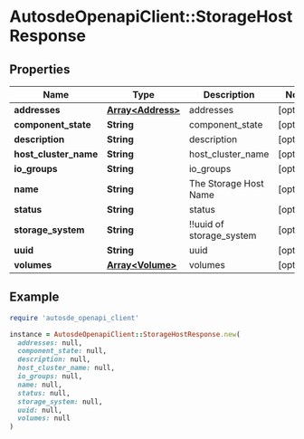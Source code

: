 # AutosdeOpenapiClient::StorageHostResponse

## Properties

| Name | Type | Description | Notes |
| ---- | ---- | ----------- | ----- |
| **addresses** | [**Array&lt;Address&gt;**](Address.md) | addresses | [optional] |
| **component_state** | **String** | component_state | [optional] |
| **description** | **String** | description | [optional] |
| **host_cluster_name** | **String** | host_cluster_name | [optional] |
| **io_groups** | **String** | io_groups | [optional] |
| **name** | **String** | The Storage Host Name | [optional] |
| **status** | **String** | status | [optional] |
| **storage_system** | **String** | !!uuid of storage_system | [optional] |
| **uuid** | **String** | uuid | [optional] |
| **volumes** | [**Array&lt;Volume&gt;**](Volume.md) | volumes | [optional] |

## Example

```ruby
require 'autosde_openapi_client'

instance = AutosdeOpenapiClient::StorageHostResponse.new(
  addresses: null,
  component_state: null,
  description: null,
  host_cluster_name: null,
  io_groups: null,
  name: null,
  status: null,
  storage_system: null,
  uuid: null,
  volumes: null
)
```

